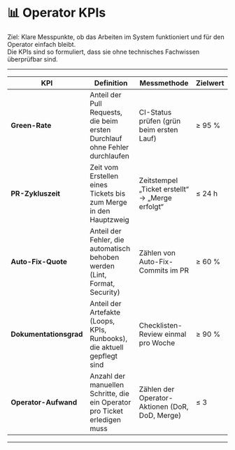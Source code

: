 # 📊 Operator KPIs

Ziel: Klare Messpunkte, ob das Arbeiten im System funktioniert und für den Operator einfach bleibt.  
Die KPIs sind so formuliert, dass sie ohne technisches Fachwissen überprüfbar sind.

---

| KPI                | Definition                                                | Messmethode                                    | Zielwert |
|---------------------|-----------------------------------------------------------|------------------------------------------------|----------|
| **Green-Rate**      | Anteil der Pull Requests, die beim ersten Durchlauf ohne Fehler durchlaufen | CI-Status prüfen (grün beim ersten Lauf)       | ≥ 95 %   |
| **PR-Zykluszeit**   | Zeit vom Erstellen eines Tickets bis zum Merge in den Hauptzweig | Zeitstempel „Ticket erstellt“ → „Merge erfolgt“ | ≤ 24 h   |
| **Auto-Fix-Quote**  | Anteil der Fehler, die automatisch behoben werden (Lint, Format, Security) | Zählen von Auto-Fix-Commits im PR              | ≥ 60 %   |
| **Dokumentationsgrad** | Anteil der Artefakte (Loops, KPIs, Runbooks), die aktuell gepflegt sind | Checklisten-Review einmal pro Woche            | ≥ 90 %   |
| **Operator-Aufwand** | Anzahl der manuellen Schritte, die ein Operator pro Ticket erledigen muss | Zählen der Operator-Aktionen (DoR, DoD, Merge) | ≤ 3      |

---
